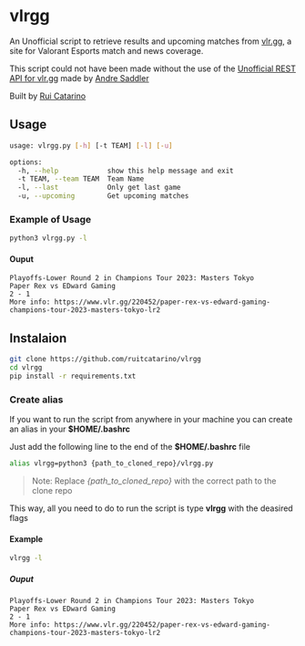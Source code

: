 # vlrgg
An Unofficial script to retrieve results and upcoming matches from [vlr.gg](https://www.vlr.gg/), a site for Valorant Esports match and news coverage.

This script could not have been made without the use of the [Unofficial REST API for vlr.gg](https://github.com/axsddlr/vlrggapi) made by [Andre Saddler](https://github.com/axsddlr/)

Built by [Rui Catarino](https://github.com/ruitcatarino)

## Usage

```bash
usage: vlrgg.py [-h] [-t TEAM] [-l] [-u]

options:
  -h, --help            show this help message and exit
  -t TEAM, --team TEAM  Team Name
  -l, --last            Only get last game
  -u, --upcoming        Get upcoming matches
```

### Example of Usage
```bash
python3 vlrgg.py -l
```
#### Ouput
```
Playoffs-Lower Round 2 in Champions Tour 2023: Masters Tokyo
Paper Rex vs EDward Gaming
2 - 1
More info: https://www.vlr.gg/220452/paper-rex-vs-edward-gaming-champions-tour-2023-masters-tokyo-lr2
```
## Instalaion
```bash
git clone https://github.com/ruitcatarino/vlrgg
cd vlrgg
pip install -r requirements.txt
```
### Create alias
If you want to run the script from anywhere in your machine you can create an alias in your **$HOME/.bashrc**

Just add the following line to the end of the **$HOME/.bashrc** file

```bash
alias vlrgg=python3 {path_to_cloned_repo}/vlrgg.py
```
>Note: Replace *{path_to_cloned_repo}* with the correct path to the clone repo

This way, all you need to do to run the script is type **vlrgg** with the deasired flags

#### Example
```bash
vlrgg -l
```
##### Ouput
```
Playoffs-Lower Round 2 in Champions Tour 2023: Masters Tokyo
Paper Rex vs EDward Gaming
2 - 1
More info: https://www.vlr.gg/220452/paper-rex-vs-edward-gaming-champions-tour-2023-masters-tokyo-lr2
```